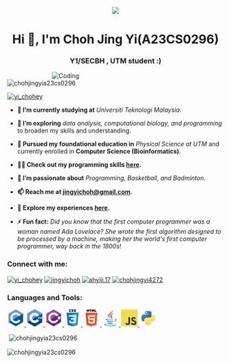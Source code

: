 <p align="center">
  <a href="https://chohjingyi.io">
    <img width="300" src="https://camo.githubusercontent.com/cae12fddd9d6982901d82580bdf321d81fb299141098ca1c2d4891870827bf17/68747470733a2f2f6d69726f2e6d656469756d2e636f6d2f6d61782f313336302f302a37513379765349765f7430696f4a2d5a2e676966">
  </a>
</p>

<h1 align="center">Hi 👋, I'm Choh Jing Yi(A23CS0296)</h1>
<h3 align="center">Y1/SECBH , UTM student :)</h3>
<img align="right" alt="Coding" width="400" src="https://camo.githubusercontent.com/d3a9f3a787ffc69aa73aa0a5cb5a29b968b823b62d80f7b589a705664dde9e2b/68747470733a2f2f7777772e627970656f706c652e636f6d2f77702d636f6e74656e742f75706c6f6164732f323031392f30332f70656f706c652d61742d776f726b2e676966">

<p align="left"> <img src="https://komarev.com/ghpvc/?username=chohjingyia23cs0296&label=Profile%20views&color=0e75b6&style=flat" alt="chohjingyia23cs0296" /> </p>

<p align="left"> <a href="https://twitter.com/yi_chohey" target="blank"><img src="https://img.shields.io/twitter/follow/yi_chohey?logo=twitter&style=for-the-badge" alt="yi_chohey" /></a> </p>

- **🔭 I’m currently studying at** *Universiti Teknologi Malaysia*.

- **🌱 I’m exploring** *data analysis, computational biology, and programming* to broaden my skills and understanding.

- **👯 Pursued my foundational education in** *Physical Science at UTM* and currently enrolled in **Computer Science (Bioinformatics)**.

- **👨‍💻 Check out my programming skills [here](https://1drv.ms/u/s!Auecz_VMbmrgu3IcnmquIZ5BE7Vm?e=u1GK9a).**

- **💬 I’m passionate about** *Programming, Basketball, and Badminton*.

- **📫 Reach me at [jingyichoh@gmail.com](mailto:jingyichoh@gmail.com).**

- **📄 Explore my experiences [here](https://www.canva.com/design/DAFNxIjiyL0/0t2mQN_8e3Ghk7TgvWgiXw/edit).**

- **⚡ Fun fact:** *Did you know that the first computer programmer was a woman named Ada Lovelace? She wrote the first algorithm designed to be processed by a machine, making her the world's first computer programmer, way back in the 1800s!*


<h3 align="left">Connect with me:</h3>
<p align="left">
<a href="https://twitter.com/yi_chohey" target="blank"><img align="center" src="https://raw.githubusercontent.com/rahuldkjain/github-profile-readme-generator/master/src/images/icons/Social/twitter.svg" alt="yi_chohey" height="30" width="40" /></a>
<a href="https://fb.com/jingyichoh" target="blank"><img align="center" src="https://raw.githubusercontent.com/rahuldkjain/github-profile-readme-generator/master/src/images/icons/Social/facebook.svg" alt="jingyichoh" height="30" width="40" /></a>
<a href="https://instagram.com/ahyiii.17" target="blank"><img align="center" src="https://raw.githubusercontent.com/rahuldkjain/github-profile-readme-generator/master/src/images/icons/Social/instagram.svg" alt="ahyiii.17" height="30" width="40" /></a>
<a href="https://www.youtube.com/c/chohjingyi4272" target="blank"><img align="center" src="https://raw.githubusercontent.com/rahuldkjain/github-profile-readme-generator/master/src/images/icons/Social/youtube.svg" alt="chohjingyi4272" height="30" width="40" /></a>
</p>

<h3 align="left">Languages and Tools:</h3>
<p align="left"> <a href="https://www.cprogramming.com/" target="_blank" rel="noreferrer"> <img src="https://raw.githubusercontent.com/devicons/devicon/master/icons/c/c-original.svg" alt="c" width="40" height="40"/> </a> <a href="https://www.w3schools.com/cpp/" target="_blank" rel="noreferrer"> <img src="https://raw.githubusercontent.com/devicons/devicon/master/icons/cplusplus/cplusplus-original.svg" alt="cplusplus" width="40" height="40"/> </a> <a href="https://www.w3schools.com/cs/" target="_blank" rel="noreferrer"> <img src="https://raw.githubusercontent.com/devicons/devicon/master/icons/csharp/csharp-original.svg" alt="csharp" width="40" height="40"/> </a> <a href="https://www.w3schools.com/css/" target="_blank" rel="noreferrer"> <img src="https://raw.githubusercontent.com/devicons/devicon/master/icons/css3/css3-original-wordmark.svg" alt="css3" width="40" height="40"/> </a> <a href="https://www.w3.org/html/" target="_blank" rel="noreferrer"> <img src="https://raw.githubusercontent.com/devicons/devicon/master/icons/html5/html5-original-wordmark.svg" alt="html5" width="40" height="40"/> </a> <a href="https://www.java.com" target="_blank" rel="noreferrer"> <img src="https://raw.githubusercontent.com/devicons/devicon/master/icons/java/java-original.svg" alt="java" width="40" height="40"/> </a> <a href="https://developer.mozilla.org/en-US/docs/Web/JavaScript" target="_blank" rel="noreferrer"> <img src="https://raw.githubusercontent.com/devicons/devicon/master/icons/javascript/javascript-original.svg" alt="javascript" width="40" height="40"/> </a> <a href="https://www.python.org" target="_blank" rel="noreferrer"> <img src="https://raw.githubusercontent.com/devicons/devicon/master/icons/python/python-original.svg" alt="python" width="40" height="40"/> </a> </p>

<p>&nbsp;<img align="center" src="https://github-readme-stats.vercel.app/api?username=chohjingyia23cs0296&show_icons=true&locale=en" alt="chohjingyia23cs0296" /></p>

<p><img align="center" src="https://github-readme-streak-stats.herokuapp.com/?user=chohjingyia23cs0296&" alt="chohjingyia23cs0296" /></p>

